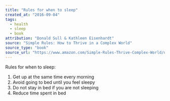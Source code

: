 ```yaml
---
title: "Rules for when to sleep"
created_at: "2016-09-04"
tags:
  - health
  - sleep
  - book
attribution: "Donald Sull & Kathleen Eisenhardt"
source: "Simple Rules: How to Thrive in a Complex World"
source_type: "book"
source_url: "https://www.amazon.com/Simple-Rules-Thrive-Complex-World/dp/0544705203"
---
```


Rules for when to sleep:
1. Get up at the same time every morning
2. Avoid going to bed until you feel sleepy
3. Do not stay in bed if you are not sleeping
4. Reduce time spent in bed
